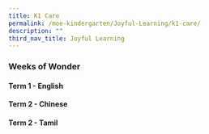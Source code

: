 ```yaml
---
title: K1 Care
permalink: /moe-kindergarten/Joyful-Learning/k1-care/
description: ""
third_nav_title: Joyful Learning
---
```

### Weeks of Wonder

#### Term 1 - English
 
 
 
####  Term 2 - Chinese


#### Term 2 - Tamil
 
 